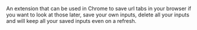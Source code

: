 An extension that can be used in Chrome to save url tabs in your browser if you want to look at those later, save your own inputs, delete all your inputs and will keep all your saved inputs even on a refresh. 
